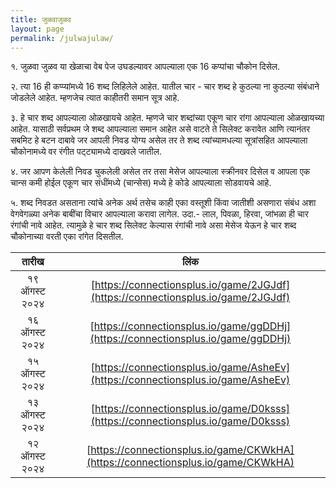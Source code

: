 ```yaml
---
title: जुळवाजुळव
layout: page
permalink: /julwajulaw/
---
```

१. जुळवा जुळव या खेळाचा वेब पेज उघडल्यावर आपल्याला एक 16 कप्पांचा चौकोन दिसेल.

२. त्या 16 ही कप्प्यांमध्ये 16 शब्द लिहिलेले आहेत. यातील चार - चार शब्द हे कुठल्या ना कुठल्या संबंधाने जोडलेले आहेत. म्हणजेच त्यात काहीतरी समान सूत्र आहे.

३. हे चार शब्द आपल्याला ओळखायचे आहेत. म्हणजे चार शब्दांच्या एकूण चार रांगा आपल्याला ओळखायच्या आहेत. यासाठी सर्वप्रथम जे शब्द आपल्याला समान आहेत असे वाटते ते सिलेक्ट करावेत आणि त्यानंतर सबमिट हे बटन दाबावे जर आपली निवड योग्य असेल तर ते शब्द त्यांच्यामधल्या सूत्रांसहित आपल्याला चौकोनामध्ये वर रंगीत पट्ट्यामध्ये दाखवले जातील.

४. जर आपण केलेली निवड चुकलेली असेल तर तसा मेसेज आपल्याला स्क्रीनवर दिसेल व आपला एक चान्स कमी होईल एकूण चार संधींमध्ये (चान्सेस) मध्ये हे कोडे आपल्याला सोडवायचे आहे.

५. शब्द निवडत असताना त्यांचे अनेक अर्थ तसेच काही एका वस्तूशी किंवा जातीशी असणारा संबंध अशा वेगवेगळ्या अनेक बाबींचा विचार आपल्याला करावा लागेल. उदा.- लाल, पिवळा, हिरवा, जांभळा ही चार रंगांची नावे आहेत. त्यामुळे हे चार शब्द सिलेक्ट केल्यास रंगांची नावे असा मेसेज येऊन हे चार शब्द चौकोनाच्या वरती एका रांगेत दिसतील.

| तारीख | लिंक |
|:----:|:-------:|
| १९ ऑगस्ट २०२४ | [https://connectionsplus.io/game/2JGJdf](https://connectionsplus.io/game/2JGJdf)|
| १६ ऑगस्ट २०२४ | [https://connectionsplus.io/game/ggDDHj](https://connectionsplus.io/game/ggDDHj)|
| १५ ऑगस्ट २०२४ | [https://connectionsplus.io/game/AsheEv](https://connectionsplus.io/game/AsheEv)|
| १३ ऑगस्ट २०२४ | [https://connectionsplus.io/game/D0ksss](https://connectionsplus.io/game/D0ksss)|
| १२ ऑगस्ट २०२४ | [https://connectionsplus.io/game/CKWkHA](https://connectionsplus.io/game/CKWkHA)|
